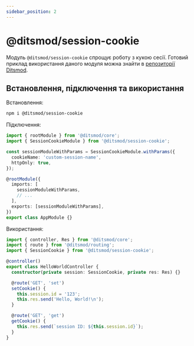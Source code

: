 ```yaml
---
sidebar_position: 2
---
```


# @ditsmod/session-cookie

Модуль `@ditsmod/session-cookie` спрощує роботу з кукою сесії. Готовий приклад використання даного модуля можна знайти в [репозиторії Ditsmod][1].

## Встановлення, підключення та використання

Встановлення:

```bash
npm i @ditsmod/session-cookie
```

Підключення:

```ts
import { rootModule } from '@ditsmod/core';
import { SessionCookieModule } from '@ditsmod/session-cookie';

const sessionModuleWithParams = SessionCookieModule.withParams({
  cookieName: 'custom-session-name',
  httpOnly: true,
});

@rootModule({
  imports: [
    sessionModuleWithParams,
    // ...
  ],
  exports: [sessionModuleWithParams],
})
export class AppModule {}
```

Використання:

```ts
import { controller, Res } from '@ditsmod/core';
import { route } from '@ditsmod/routing';
import { SessionCookie } from '@ditsmod/session-cookie';

@controller()
export class HelloWorldController {
  constructor(private session: SessionCookie, private res: Res) {}

  @route('GET', 'set')
  setCookie() {
    this.session.id = '123';
    this.res.send('Hello, World!\n');
  }

  @route('GET', 'get')
  getCookie() {
    this.res.send(`session ID: ${this.session.id}`);
  }
}
```



[1]: https://github.com/ditsmod/ditsmod/tree/main/examples/19-session-cookie
